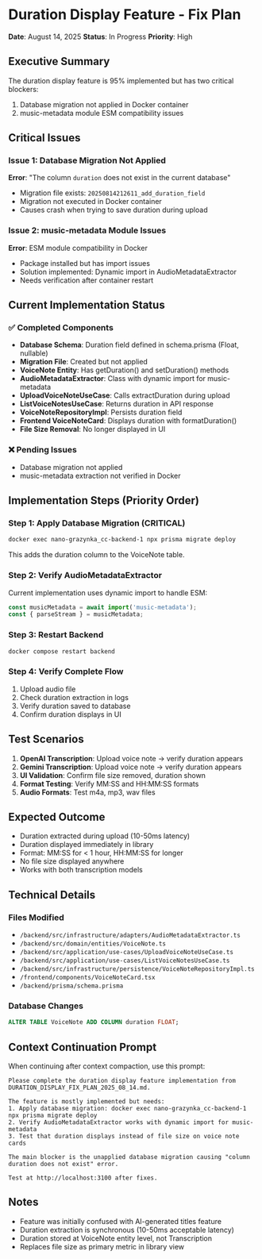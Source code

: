 # Duration Display Feature - Fix Plan
**Date**: August 14, 2025
**Status**: In Progress
**Priority**: High

## Executive Summary
The duration display feature is 95% implemented but has two critical blockers:
1. Database migration not applied in Docker container
2. music-metadata module ESM compatibility issues

## Critical Issues

### Issue 1: Database Migration Not Applied
**Error**: "The column `duration` does not exist in the current database"
- Migration file exists: `20250814212611_add_duration_field`
- Migration not executed in Docker container
- Causes crash when trying to save duration during upload

### Issue 2: music-metadata Module Issues
**Error**: ESM module compatibility in Docker
- Package installed but has import issues
- Solution implemented: Dynamic import in AudioMetadataExtractor
- Needs verification after container restart

## Current Implementation Status

### ✅ Completed Components
- **Database Schema**: Duration field defined in schema.prisma (Float, nullable)
- **Migration File**: Created but not applied
- **VoiceNote Entity**: Has getDuration() and setDuration() methods
- **AudioMetadataExtractor**: Class with dynamic import for music-metadata
- **UploadVoiceNoteUseCase**: Calls extractDuration during upload
- **ListVoiceNotesUseCase**: Returns duration in API response
- **VoiceNoteRepositoryImpl**: Persists duration field
- **Frontend VoiceNoteCard**: Displays duration with formatDuration()
- **File Size Removal**: No longer displayed in UI

### ❌ Pending Issues
- Database migration not applied
- music-metadata extraction not verified in Docker

## Implementation Steps (Priority Order)

### Step 1: Apply Database Migration (CRITICAL)
```bash
docker exec nano-grazynka_cc-backend-1 npx prisma migrate deploy
```
This adds the duration column to the VoiceNote table.

### Step 2: Verify AudioMetadataExtractor
Current implementation uses dynamic import to handle ESM:
```typescript
const musicMetadata = await import('music-metadata');
const { parseStream } = musicMetadata;
```

### Step 3: Restart Backend
```bash
docker compose restart backend
```

### Step 4: Verify Complete Flow
1. Upload audio file
2. Check duration extraction in logs
3. Verify duration saved to database
4. Confirm duration displays in UI

## Test Scenarios
1. **OpenAI Transcription**: Upload voice note → verify duration appears
2. **Gemini Transcription**: Upload voice note → verify duration appears
3. **UI Validation**: Confirm file size removed, duration shown
4. **Format Testing**: Verify MM:SS and HH:MM:SS formats
5. **Audio Formats**: Test m4a, mp3, wav files

## Expected Outcome
- Duration extracted during upload (10-50ms latency)
- Duration displayed immediately in library
- Format: MM:SS for < 1 hour, HH:MM:SS for longer
- No file size displayed anywhere
- Works with both transcription models

## Technical Details

### Files Modified
- `/backend/src/infrastructure/adapters/AudioMetadataExtractor.ts`
- `/backend/src/domain/entities/VoiceNote.ts`
- `/backend/src/application/use-cases/UploadVoiceNoteUseCase.ts`
- `/backend/src/application/use-cases/ListVoiceNotesUseCase.ts`
- `/backend/src/infrastructure/persistence/VoiceNoteRepositoryImpl.ts`
- `/frontend/components/VoiceNoteCard.tsx`
- `/backend/prisma/schema.prisma`

### Database Changes
```sql
ALTER TABLE VoiceNote ADD COLUMN duration FLOAT;
```

## Context Continuation Prompt

When continuing after context compaction, use this prompt:

```
Please complete the duration display feature implementation from DURATION_DISPLAY_FIX_PLAN_2025_08_14.md.

The feature is mostly implemented but needs:
1. Apply database migration: docker exec nano-grazynka_cc-backend-1 npx prisma migrate deploy
2. Verify AudioMetadataExtractor works with dynamic import for music-metadata
3. Test that duration displays instead of file size on voice note cards

The main blocker is the unapplied database migration causing "column duration does not exist" error.

Test at http://localhost:3100 after fixes.
```

## Notes
- Feature was initially confused with AI-generated titles feature
- Duration extraction is synchronous (10-50ms acceptable latency)
- Duration stored at VoiceNote entity level, not Transcription
- Replaces file size as primary metric in library view